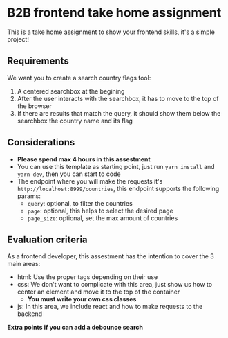 # B2B frontend take home assignment

This is a take home assignment to show your frontend skills, it's a simple project!

## Requirements

We want you to create a search country flags tool:
1. A centered searchbox at the begining
2. After the user interacts with the searchbox, it has to move to the top of the browser
3. If there are results that match the query, it should show them below the searchbox the country name and its flag

## Considerations
- **Please spend max 4 hours in this assestment**
- You can use this template as starting point, just run `yarn install` and `yarn dev`, then you can start to code
- The endpoint where you will make the requests it's `http://localhost:8999/countries`, this endpoint supports the following params:
    - `query`: optional, to filter the countries
    - `page`: optional, this helps to select the desired page
    - `page_size`: optional, set the max amount of countries

## Evaluation criteria
As a frontend developer, this assestment has the intention to cover the 3 main areas:

- html: Use the proper tags depending on their use
- css: We don't want to complicate with this area, just show us how to center an element and move it to the top of the container
    - **You must write your own css classes**
- js: In this area, we include react and how to make requests to the backend

**Extra points if you can add a debounce search**



